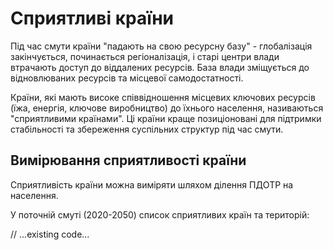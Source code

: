 # Сприятливі країни

Під час смути країни "падають на свою ресурсну базу" - глобалізація закінчується, починається регіоналізація, і старі центри влади втрачають доступ до віддалених ресурсів. База влади зміщується до відновлюваних ресурсів та місцевої самодостатності.

Країни, які мають високе співвідношення місцевих ключових ресурсів (їжа, енергія, ключове виробництво) до їхнього населення, називаються "сприятливими країнами". Ці країни краще позиціоновані для підтримки стабільності та збереження суспільних структур під час смути.

## Вимірювання сприятливості країни

Сприятливість країни можна виміряти шляхом ділення ПДОТР на населення.

У поточній смуті (2020-2050) список сприятливих країн та територій:

// ...existing code...
